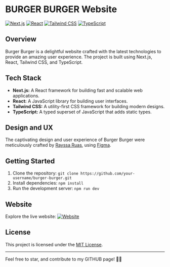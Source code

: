 # BURGER BURGER Website

[![Next.js](https://img.shields.io/badge/Next.js-%23404d59?style=for-the-badge&logo=next.js&logoColor=white)](https://nextjs.org/)
[![React](https://img.shields.io/badge/React-%2320232a?style=for-the-badge&logo=react&logoColor=%2361DAFB)](https://reactjs.org/)
[![Tailwind CSS](https://img.shields.io/badge/Tailwind%20CSS-%231a202c?style=for-the-badge&logo=tailwind-css&logoColor=white)](https://tailwindcss.com/)
[![TypeScript](https://img.shields.io/badge/TypeScript-%233178c6?style=for-the-badge&logo=typescript&logoColor=white)](https://www.typescriptlang.org/)

## Overview

Burger Burger is a delightful website crafted with the latest technologies to provide an amazing user experience. The project is built using Next.js, React, Tailwind CSS, and TypeScript.

## Tech Stack

- **Next.js:** A React framework for building fast and scalable web applications.
- **React:** A JavaScript library for building user interfaces.
- **Tailwind CSS:** A utility-first CSS framework for building modern designs.
- **TypeScript:** A typed superset of JavaScript that adds static types.

## Design and UX

The captivating design and user experience of Burger Burger were meticulously crafted by [Rayssa Ruas](#), using [Figma](https://www.figma.com/).

## Getting Started

1. Clone the repository: `git clone https://github.com/your-username/burger-burger.git`
2. Install dependencies: `npm install`
3. Run the development server: `npm run dev`

## Website

Explore the live website: [![Website](https://img.shields.io/badge/Visit%20Website-%2341B883?style=for-the-badge)](https://burgerburger.vercel.app/)


## License

This project is licensed under the [MIT License](LICENSE).

---

Feel free to star, and contribute to my GITHUB page! 🍔✨
